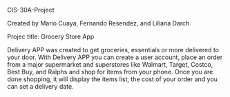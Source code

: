 CIS-30A-Project

Created by
Mario Cuaya, Fernando Resendez, and Liliana Darch 
	
Projec title: Grocery Store App

Delivery APP was created to get groceries, essentials or more delivered to your door. 
With Delivery APP you can create a user account, place an order from a major supermarket and superstores 
like Walmart, Target, Costco, Best Buy, and Ralphs and shop for items from your phone. 
Once you are done shopping, it will display the items list, the cost of your order and you can set a delivery date.
